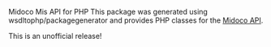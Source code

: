 Midoco Mis API for PHP
This package was generated using wsdltophp/packagegenerator and provides PHP classes for the [Midoco API](https://midoffice.midoco.net/ws/wsdl/MisService.wsdl).

This is an unofficial release!
